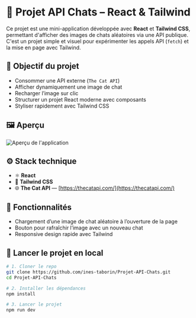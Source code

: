 # 🐾 Projet API Chats – React & Tailwind

Ce projet est une mini-application développée avec **React** et **Tailwind CSS**, permettant d'afficher des images de chats aléatoires via une API publique. C'est un projet simple et visuel pour expérimenter les appels API (`fetch`) et la mise en page avec Tailwind.

## 🎯 Objectif du projet

- Consommer une API externe (`The Cat API`)
- Afficher dynamiquement une image de chat
- Recharger l’image sur clic
- Structurer un projet React moderne avec composants
- Styliser rapidement avec Tailwind CSS

## 🖼️ Aperçu

![Aperçu de l'application](https://imgur.com/a/qXsLu8A)

## ⚙️ Stack technique

- ⚛️ **React**
- 🎨 **Tailwind CSS**
- 🌐 **The Cat API** — [https://thecatapi.com/](https://thecatapi.com/)

## 🔄 Fonctionnalités

- Chargement d’une image de chat aléatoire à l’ouverture de la page
- Bouton pour rafraîchir l’image avec un nouveau chat
- Responsive design rapide avec Tailwind

## 🚀 Lancer le projet en local

```bash
# 1. Cloner le repo
git clone https://github.com/ines-taborin/Projet-API-Chats.git
cd Projet-API-Chats

# 2. Installer les dépendances
npm install

# 3. Lancer le projet
npm run dev

